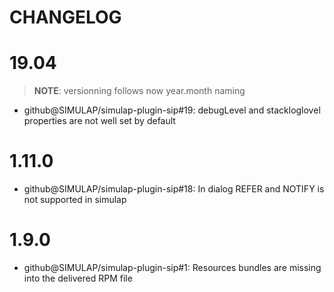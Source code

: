 CHANGELOG
===

# 19.04

> __NOTE__: versionning follows now year.month naming

* github@SIMULAP/simulap-plugin-sip#19: debugLevel and stackloglovel properties are not well set by default

# 1.11.0
* github@SIMULAP/simulap-plugin-sip#18: In dialog REFER and NOTIFY is not supported in simulap

# 1.9.0
* github@SIMULAP/simulap-plugin-sip#1: Resources bundles are missing into the delivered RPM file

